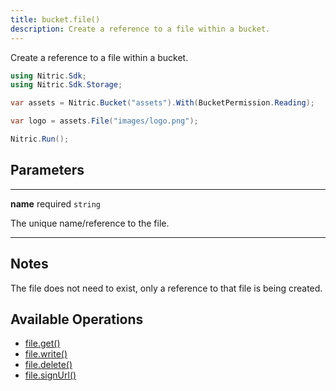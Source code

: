 ```yaml
---
title: bucket.file()
description: Create a reference to a file within a bucket.
---
```


Create a reference to a file within a bucket.

```csharp
using Nitric.Sdk;
using Nitric.Sdk.Storage;

var assets = Nitric.Bucket("assets").With(BucketPermission.Reading);

var logo = assets.File("images/logo.png");

Nitric.Run();
```

## Parameters

---

**name** required `string`

The unique name/reference to the file.

---

## Notes

The file does not need to exist, only a reference to that file is being created.

## Available Operations

- [file.get()](./bucket-file-get)
- [file.write()](./bucket-file-write)
- [file.delete()](./bucket-file-delete)
- [file.signUrl()](./bucket-file-signurl)

